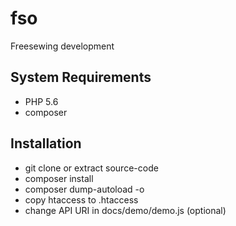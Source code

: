# fso
Freesewing development

## System Requirements
* PHP 5.6
* composer

## Installation
* git clone or extract source-code
* composer install
* composer dump-autoload -o
* copy htaccess to .htaccess 
* change API URI in docs/demo/demo.js (optional)
